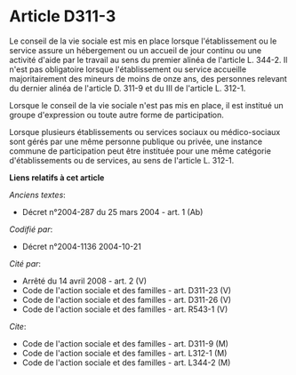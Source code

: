 # Article D311-3

Le conseil de la vie sociale est mis en place lorsque l'établissement ou le service assure un hébergement ou un accueil de
jour continu ou une activité d'aide par le travail au sens du premier alinéa de l'article L. 344-2. Il n'est pas obligatoire
lorsque l'établissement ou service accueille majoritairement des mineurs de moins de onze ans, des personnes relevant du
dernier alinéa de l'article D. 311-9 et du III de l'article L. 312-1.

Lorsque le conseil de la vie sociale n'est pas mis en place, il est institué un groupe d'expression ou toute autre forme de
participation.

Lorsque plusieurs établissements ou services sociaux ou médico-sociaux sont gérés par une même personne publique ou privée,
une instance commune de participation peut être instituée pour une même catégorie d'établissements ou de services, au sens de
l'article L. 312-1.

**Liens relatifs à cet article**

_Anciens textes_:

  - Décret n°2004-287 du 25 mars 2004 - art. 1 (Ab)

_Codifié par_:

  - Décret n°2004-1136 2004-10-21

_Cité par_:

  - Arrêté du 14 avril 2008 - art. 2 (V)
  - Code de l'action sociale et des familles - art. D311-23 (V)
  - Code de l'action sociale et des familles - art. D311-26 (V)
  - Code de l'action sociale et des familles - art. R543-1 (V)

_Cite_:

  - Code de l'action sociale et des familles - art. D311-9 (M)
  - Code de l'action sociale et des familles - art. L312-1 (M)
  - Code de l'action sociale et des familles - art. L344-2 (M)
